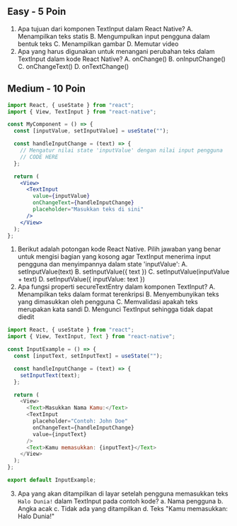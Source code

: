 <!-- 1. Apa fungsi utama dari komponen Input dalam React Native?
   a. Menampilkan teks
   b. Mengumpulkan data dari pengguna
   c. Mengatur tampilan aplikasi
   d. Menampilkan gambar
2. Apa yang harus digunakan untuk menangani perubahan teks dalam TextInput dalam kode React Native?
   a. onChange()
   b. onInputChange()
   c. onChangeText()
   d. onTextChange()
3. Apa yang akan ditampilkan di layar setelah pengguna memasukkan teks `Halo Dunia!` dalam TextInput pada contoh kode?

```javascript
import React, { useState } from "react";
import { View, TextInput, Text } from "react-native";

const InputExample = () => {
  const [inputText, setInputText] = useState("");

  const handleInputChange = (text) => {
    setInputText(text);
  };

  return (
    <View>
      <Text>Masukkan Nama Kamu:</Text>
      <TextInput
        placeholder="Contoh: John Doe"
        onChangeText={handleInputChange}
        value={inputText}
      />
      <Text>Kamu memasukkan: {inputText}</Text>
    </View>
  );
};

export default InputExample;
```

a. Nama pengguna
b. Angka acak
c. Tidak ada yang ditampilkan
d. Teks "Kamu memasukkan: Halo Dunia!"

4. Apa yang akan terjadi jika handleInputChange() tidak digunakan dalam contoh kode?
   a. Aplikasi akan menampilkan pesan kesalahan
   b. Pengguna tidak dapat memasukkan teks
   c. Nilai dalam TextInput tidak akan berubah
   d. Aplikasi akan crash
5. Apa komponen yang digunakan untuk menampilkan teks di layar dalam contoh kode?
   a. View
   b. Text
   c. TextInput
   d. Input

Jawaban:

1. B
2. C
3. D
4. C
5. C -->

## Easy - 5 Poin

1. Apa tujuan dari komponen TextInput dalam React Native?
   A. Menampilkan teks statis
   B. Mengumpulkan input pengguna dalam bentuk teks
   C. Menampilkan gambar
   D. Memutar video
2. Apa yang harus digunakan untuk menangani perubahan teks dalam TextInput dalam kode React Native?
   A. onChange()
   B. onInputChange()
   C. onChangeText()
   D. onTextChange()

## Medium - 10 Poin

```jsx
import React, { useState } from "react";
import { View, TextInput } from "react-native";

const MyComponent = () => {
  const [inputValue, setInputValue] = useState("");

  const handleInputChange = (text) => {
    // Mengatur nilai state 'inputValue' dengan nilai input pengguna
    // CODE HERE
  };

  return (
    <View>
      <TextInput
        value={inputValue}
        onChangeText={handleInputChange}
        placeholder="Masukkan teks di sini"
      />
    </View>
  );
};
```

1. Berikut adalah potongan kode React Native. Pilih jawaban yang benar untuk mengisi bagian yang kosong agar TextInput menerima input pengguna dan menyimpannya dalam state 'inputValue':
   A. setInputValue(text)
   B. setInputValue({ text })
   C. setInputValue(inputValue + text)
   D. setInputValue({ inputValue: text })
2. Apa fungsi properti secureTextEntry dalam komponen TextInput?
   A. Menampilkan teks dalam format terenkripsi
   B. Menyembunyikan teks yang dimasukkan oleh pengguna
   C. Memvalidasi apakah teks merupakan kata sandi
   D. Mengunci TextInput sehingga tidak dapat diedit

```javascript
import React, { useState } from "react";
import { View, TextInput, Text } from "react-native";

const InputExample = () => {
  const [inputText, setInputText] = useState("");

  const handleInputChange = (text) => {
    setInputText(text);
  };

  return (
    <View>
      <Text>Masukkan Nama Kamu:</Text>
      <TextInput
        placeholder="Contoh: John Doe"
        onChangeText={handleInputChange}
        value={inputText}
      />
      <Text>Kamu memasukkan: {inputText}</Text>
    </View>
  );
};

export default InputExample;
```

3. Apa yang akan ditampilkan di layar setelah pengguna memasukkan teks `Halo Dunia!` dalam TextInput pada contoh kode?
   a. Nama pengguna
   b. Angka acak
   c. Tidak ada yang ditampilkan
   d. Teks "Kamu memasukkan: Halo Dunia!"
